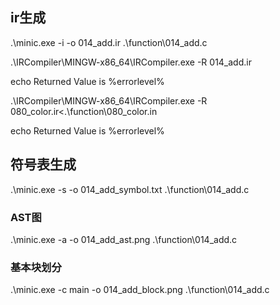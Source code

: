 ## ir生成
.\minic.exe -i -o 014_add.ir .\function\014_add.c

.\IRCompiler\MINGW-x86_64\IRCompiler.exe -R 014_add.ir

echo Returned Value is %errorlevel%

.\IRCompiler\MINGW-x86_64\IRCompiler.exe -R 080_color.ir<.\function\080_color.in

echo Returned Value is %errorlevel%

## 符号表生成
.\minic.exe -s -o 014_add_symbol.txt .\function\014_add.c

### AST图

.\minic.exe -a -o 014_add_ast.png .\function\014_add.c

### 基本块划分

.\minic.exe -c main -o 014_add_block.png .\function\014_add.c
